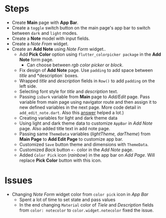 # Steps
* Create **Main** page with **App Bar**.
* Create a `toggle` switch button on the main page's app bar to switch between `dark` and `light` modes.
* Create a **Note** model with input fields.
* Create a *Note From* widget.
* Create an **Add Note** using *Note Form* widget..
    * Add **Pick Color** option using `flutter_colorpicker package` in the **Add Note** form page.
        * Can choose between *rgb color picker* or *block*.
    * Fix design of **Add Note** page. Use `padding` to add space between *title* and *description` boxes.
    * Wrapped *title* and *description* fields in `Row()` to add `padding` on the left side.
    * Selecting font style for *title* and *description* text.
    * Passing `isDark` variable from **Main** page to *Add/Edit* page. Pass variable from main page using navigator route and then assign it to new defined variables in the next page. More code detail in `add_edit_note.dart`. Also this [answer](https://stackoverflow.com/a/56744625) helped a lot.)
    * Creating variables for light and dark theme data
    * Using light and dark theme data to customize `AppBar` in *Add Note* page. Also added title text in add note page.
    * Passing same `ThemeData` variables (*lightTheme, darTheme*) from **Main Page** to **Add Edit Page** to customize app bar. 
    * Customized `Save` button theme and dimensions with `ThemeData`.
    * Customized *Back* button `<-` color in the *Add Note* page.
    * Added `Color Pick` icon (*rainbow*) in the app bar on *Add Page*. Will replace **Pick Color** button with this icon.

# Issues
* Changing *Note Form* widget color from `color pick` icon in *App Bar*
    * Spent a lot of time to set state and pass values
    * In the end changing `Material` color of *Tiele* and *Description* fields from `color: notecolor` to `color.widget.notecolor` fixed the issue.